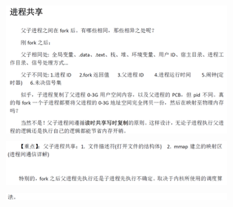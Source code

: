 ![1617718980634](.Image/1617718980634.png)

![1617719016192](.Image/1617719016192.png)

![1617719028942](.Image/1617719028942.png)

